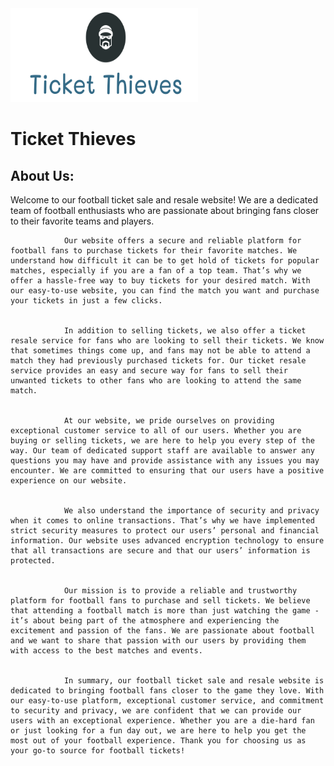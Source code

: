 <img src="src/logo-color.png" width=300px height="150px">


# Ticket Thieves


## About Us:


Welcome to our football ticket sale and resale website! We are a dedicated team of football enthusiasts who are passionate about bringing fans closer to their favorite teams and players.
                
                
                Our website offers a secure and reliable platform for football fans to purchase tickets for their favorite matches. We understand how difficult it can be to get hold of tickets for popular matches, especially if you are a fan of a top team. That’s why we offer a hassle-free way to buy tickets for your desired match. With our easy-to-use website, you can find the match you want and purchase your tickets in just a few clicks.
                
                
                In addition to selling tickets, we also offer a ticket resale service for fans who are looking to sell their tickets. We know that sometimes things come up, and fans may not be able to attend a match they had previously purchased tickets for. Our ticket resale service provides an easy and secure way for fans to sell their unwanted tickets to other fans who are looking to attend the same match.
                
                
                At our website, we pride ourselves on providing exceptional customer service to all of our users. Whether you are buying or selling tickets, we are here to help you every step of the way. Our team of dedicated support staff are available to answer any questions you may have and provide assistance with any issues you may encounter. We are committed to ensuring that our users have a positive experience on our website.
                
                
                We also understand the importance of security and privacy when it comes to online transactions. That’s why we have implemented strict security measures to protect our users’ personal and financial information. Our website uses advanced encryption technology to ensure that all transactions are secure and that our users’ information is protected.
                
                
                Our mission is to provide a reliable and trustworthy platform for football fans to purchase and sell tickets. We believe that attending a football match is more than just watching the game - it’s about being part of the atmosphere and experiencing the excitement and passion of the fans. We are passionate about football and we want to share that passion with our users by providing them with access to the best matches and events.
                
                
                In summary, our football ticket sale and resale website is dedicated to bringing football fans closer to the game they love. With our easy-to-use platform, exceptional customer service, and commitment to security and privacy, we are confident that we can provide our users with an exceptional experience. Whether you are a die-hard fan or just looking for a fun day out, we are here to help you get the most out of your football experience. Thank you for choosing us as your go-to source for football tickets!
